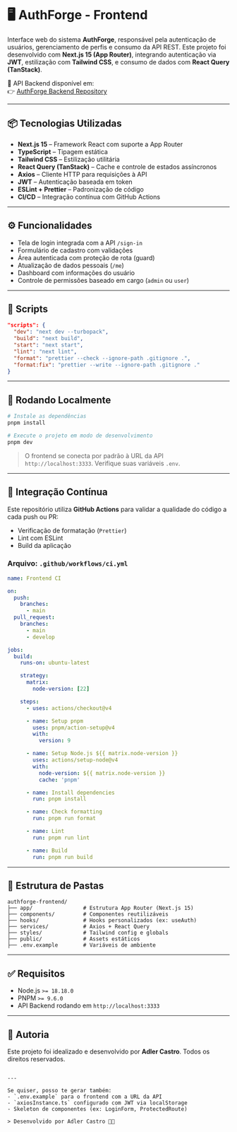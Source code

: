 # 🖥️ AuthForge - Frontend

Interface web do sistema **AuthForge**, responsável pela autenticação de usuários, gerenciamento de perfis e consumo da API REST. Este projeto foi desenvolvido com **Next.js 15 (App Router)**, integrando autenticação via **JWT**, estilização com **Tailwind CSS**, e consumo de dados com **React Query (TanStack)**.

🔗 API Backend disponível em:  
👉 [AuthForge Backend Repository](https://github.com/AdlerCastro/AuthForge.git)

---

## 📦 Tecnologias Utilizadas

- **Next.js 15** – Framework React com suporte a App Router
- **TypeScript** – Tipagem estática
- **Tailwind CSS** – Estilização utilitária
- **React Query (TanStack)** – Cache e controle de estados assíncronos
- **Axios** – Cliente HTTP para requisições à API
- **JWT** – Autenticação baseada em token
- **ESLint + Prettier** – Padronização de código
- **CI/CD** – Integração contínua com GitHub Actions

---

## ⚙️ Funcionalidades

- Tela de login integrada com a API `/sign-in`
- Formulário de cadastro com validações
- Área autenticada com proteção de rota (guard)
- Atualização de dados pessoais (`/me`)
- Dashboard com informações do usuário
- Controle de permissões baseado em cargo (`admin` ou `user`)

---

## 📜 Scripts

```json
"scripts": {
  "dev": "next dev --turbopack",
  "build": "next build",
  "start": "next start",
  "lint": "next lint",
  "format": "prettier --check --ignore-path .gitignore .",
  "format:fix": "prettier --write --ignore-path .gitignore ."
}
```

---

## 🚀 Rodando Localmente

```bash
# Instale as dependências
pnpm install

# Execute o projeto em modo de desenvolvimento
pnpm dev
```

> O frontend se conecta por padrão à URL da API `http://localhost:3333`. Verifique suas variáveis `.env`.

---

## 🧪 Integração Contínua

Este repositório utiliza **GitHub Actions** para validar a qualidade do código a cada push ou PR:

- Verificação de formatação (`Prettier`)
- Lint com ESLint
- Build da aplicação

### Arquivo: `.github/workflows/ci.yml`

```yaml
name: Frontend CI

on:
  push:
    branches:
      - main
  pull_request:
    branches:
      - main
      - develop

jobs:
  build:
    runs-on: ubuntu-latest

    strategy:
      matrix:
        node-version: [22]

    steps:
      - uses: actions/checkout@v4

      - name: Setup pnpm
        uses: pnpm/action-setup@v4
        with:
          version: 9

      - name: Setup Node.js ${{ matrix.node-version }}
        uses: actions/setup-node@v4
        with:
          node-version: ${{ matrix.node-version }}
          cache: 'pnpm'

      - name: Install dependencies
        run: pnpm install

      - name: Check formatting
        run: pnpm run format

      - name: Lint
        run: pnpm run lint

      - name: Build
        run: pnpm run build
```

---

## 📁 Estrutura de Pastas

```
authforge-frontend/
├── app/                # Estrutura App Router (Next.js 15)
├── components/         # Componentes reutilizáveis
├── hooks/              # Hooks personalizados (ex: useAuth)
├── services/           # Axios + React Query
├── styles/             # Tailwind config e globals
├── public/             # Assets estáticos
├── .env.example        # Variáveis de ambiente
```

---

## ✅ Requisitos

- Node.js `>= 18.18.0`
- PNPM `>= 9.6.0`
- API Backend rodando em `http://localhost:3333`

---

## 📜 Autoria

Este projeto foi idealizado e desenvolvido por **Adler Castro**. Todos os direitos reservados.
```

---

Se quiser, posso te gerar também:
- `.env.example` para o frontend com a URL da API
- `axiosInstance.ts` configurado com JWT via localStorage
- Skeleton de componentes (ex: LoginForm, ProtectedRoute)

> Desenvolvido por Adler Castro 🧠🚀